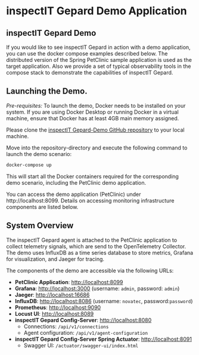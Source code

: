 # inspectIT Gepard Demo Application

## inspectIT Gepard Demo

If you would like to see inspectIT Gepard in action with a demo application, you can use the docker compose examples described below.
The distributed version of the Spring PetClinic sample application is used as the target application. Also we provide a set of typical observability tools in the compose stack to demonstrate the capabilities of inspectIT Gepard.

## Launching the Demo.

_Pre-requisites:_
To launch the demo, Docker needs to be installed on your system. If you are using Docker Desktop or running Docker in a virtual machine, ensure that Docker has at least 4GB main memory assigned.

Please clone the [inspectIT Gepard-Demo GitHub repository](https://github.com/inspectIT/inspectit-gepard-demo) to your local machine.

Move into the repository-directory and execute the following command to launch the demo scenario:

```bash
docker-compose up
```

This will start all the Docker containers required for the corresponding demo scenario, including the PetClinic demo application.

You can access the demo application (PetClinic) under http://localhost:8099. 
Details on accessing monitoring infrastructure components are listed below.

## System Overview

The inspectIT Gepard agent is attached to the PetClinic application to collect telemetry signals, which are send to the OpenTelemetry Collector.
The demo uses InfluxDB as a time series database to store metrics, Grafana for visualization, and Jaeger for tracing.

The components of the demo are accessible via the following URLs:

- **PetClinic Application**: [http://localhost:8099](http://localhost:8099)
- **Grafana**: [http://localhost:3000](http://localhost:3000) (username: `admin`, password: `admin`)
- **Jaeger**: [http://localhost:16686](http://localhost:16686)
- **InfluxDB**: [http://localhost:8086](http://localhost:8086) (username: `novatec`, password:`password`)
- **Prometheus**: [http://localhost:9090](http://localhost:9090)
- **Locust UI**: [http://localhost:8089](http:localhost:8089)
- **inspectIT Gepard Config-Server**: [http://localhost:8080](http://localhost:8080)
  - Connections: `/api/v1/connections`
  - Agent configuration: `/api/v1/agent-configuration`
- **inspectIT Gepard Config-Server Spring Actuator**: [http://localhost:8091](http://localhost:8091)
  - Swagger UI: `/actuator/swagger-ui/index.html`
